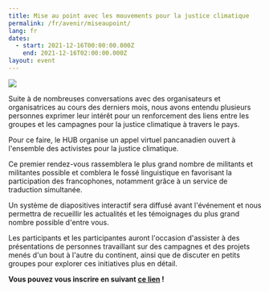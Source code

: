 ```yaml
---
title: Mise au point avec les mouvements pour la justice climatique
permalink: /fr/avenir/miseaupoint/
lang: fr
dates:
  - start: 2021-12-16T00:00:00.000Z
    end: 2021-12-16T02:00:00.000Z
layout: event
---
```

![](/media/1.png)

Suite à de nombreuses conversations avec des organisateurs et organisatrices au cours des derniers mois, nous avons entendu plusieurs personnes exprimer leur intérêt pour un renforcement des liens entre les groupes et les campagnes pour la justice climatique à travers le pays.

Pour ce faire, le HUB organise un appel virtuel pancanadien ouvert à l'ensemble des activistes pour la justice climatique.

Ce premier rendez-vous rassemblera le plus grand nombre de militants et militantes possible et comblera le fossé linguistique en favorisant la participation des francophones, notamment grâce à un service de traduction simultanée.

Un système de diapositives interactif sera diffusé avant l'événement et nous permettra de recueillir les actualités et les témoignages du plus grand nombre possible d'entre vous.

Les participants et les participantes auront l'occasion d'assister à des présentations de personnes travaillant sur des campagnes et des projets menés d'un bout à l'autre du continent, ainsi que de discuter en petits groupes pour explorer ces initiatives plus en détail.

**Vous pouvez vous inscrire en suivant [ce lien](https://us02web.zoom.us/meeting/register/tZcsdeytpzgrEtGooyJUUUx2vc_Y2NqWX3Wr?fbclid=IwAR3XaEssoXCY-tl5VNm_e0Gpxz89QVjP4niXHLzvsmoMAAQW4QdFOJhVFrs) !**